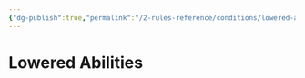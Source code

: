 ```yaml
---
{"dg-publish":true,"permalink":"/2-rules-reference/conditions/lowered-abilities/lowered-abilities/","noteIcon":""}
---
```


# Lowered Abilities


